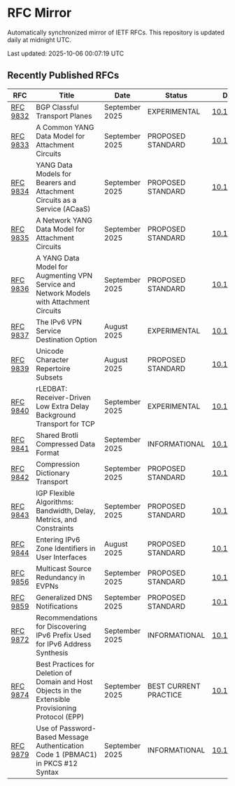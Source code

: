# RFC Mirror

Automatically synchronized mirror of IETF RFCs. This repository is updated daily at midnight UTC.

Last updated: 2025-10-06 00:07:19 UTC

## Recently Published RFCs

| RFC | Title | Date | Status | DOI |
|-----|-------|------|--------|-----|
| [RFC 9832](rfcs/rfc9832.txt) | BGP Classful Transport Planes | September 2025 | EXPERIMENTAL | [10.17487](https://doi.org/10.17487/RFC9832) |
| [RFC 9833](rfcs/rfc9833.txt) | A Common YANG Data Model for Attachment Circuits | September 2025 | PROPOSED STANDARD | [10.17487](https://doi.org/10.17487/RFC9833) |
| [RFC 9834](rfcs/rfc9834.txt) | YANG Data Models for Bearers and Attachment Circuits as a Service (ACaaS) | September 2025 | PROPOSED STANDARD | [10.17487](https://doi.org/10.17487/RFC9834) |
| [RFC 9835](rfcs/rfc9835.txt) | A Network YANG Data Model for Attachment Circuits | September 2025 | PROPOSED STANDARD | [10.17487](https://doi.org/10.17487/RFC9835) |
| [RFC 9836](rfcs/rfc9836.txt) | A YANG Data Model for Augmenting VPN Service and Network Models with Attachment Circuits | September 2025 | PROPOSED STANDARD | [10.17487](https://doi.org/10.17487/RFC9836) |
| [RFC 9837](rfcs/rfc9837.txt) | The IPv6 VPN Service Destination Option | August 2025 | EXPERIMENTAL | [10.17487](https://doi.org/10.17487/RFC9837) |
| [RFC 9839](rfcs/rfc9839.txt) | Unicode Character Repertoire Subsets | August 2025 | PROPOSED STANDARD | [10.17487](https://doi.org/10.17487/RFC9839) |
| [RFC 9840](rfcs/rfc9840.txt) | rLEDBAT: Receiver-Driven Low Extra Delay Background Transport for TCP | September 2025 | EXPERIMENTAL | [10.17487](https://doi.org/10.17487/RFC9840) |
| [RFC 9841](rfcs/rfc9841.txt) | Shared Brotli Compressed Data Format | September 2025 | INFORMATIONAL | [10.17487](https://doi.org/10.17487/RFC9841) |
| [RFC 9842](rfcs/rfc9842.txt) | Compression Dictionary Transport | September 2025 | PROPOSED STANDARD | [10.17487](https://doi.org/10.17487/RFC9842) |
| [RFC 9843](rfcs/rfc9843.txt) | IGP Flexible Algorithms: Bandwidth, Delay, Metrics, and Constraints | September 2025 | PROPOSED STANDARD | [10.17487](https://doi.org/10.17487/RFC9843) |
| [RFC 9844](rfcs/rfc9844.txt) | Entering IPv6 Zone Identifiers in User Interfaces | August 2025 | PROPOSED STANDARD | [10.17487](https://doi.org/10.17487/RFC9844) |
| [RFC 9856](rfcs/rfc9856.txt) | Multicast Source Redundancy in EVPNs | September 2025 | PROPOSED STANDARD | [10.17487](https://doi.org/10.17487/RFC9856) |
| [RFC 9859](rfcs/rfc9859.txt) | Generalized DNS Notifications | September 2025 | PROPOSED STANDARD | [10.17487](https://doi.org/10.17487/RFC9859) |
| [RFC 9872](rfcs/rfc9872.txt) | Recommendations for Discovering IPv6 Prefix Used for IPv6 Address Synthesis | September 2025 | INFORMATIONAL | [10.17487](https://doi.org/10.17487/RFC9872) |
| [RFC 9874](rfcs/rfc9874.txt) | Best Practices for Deletion of Domain and Host Objects in the Extensible Provisioning Protocol (EPP) | September 2025 | BEST CURRENT PRACTICE | [10.17487](https://doi.org/10.17487/RFC9874) |
| [RFC 9879](rfcs/rfc9879.txt) | Use of Password-Based Message Authentication Code 1 (PBMAC1) in PKCS #12 Syntax | September 2025 | INFORMATIONAL | [10.17487](https://doi.org/10.17487/RFC9879) |
